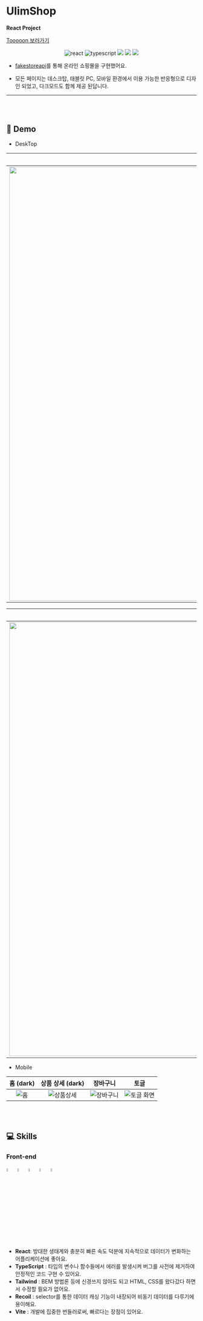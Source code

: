 # UlimShop
**React Project**

[Tooooon 보러가기](https://tooooon.vercel.app/)

<p align="center">
</p>
<p align="center">
  <img src="https://img.shields.io/badge/react-v18.2.0-9cf?logo=react" alt="react" />
  <img src="https://img.shields.io/badge/typescript-v4.9.4-blue?logo=typescript" alt="typescript"/>
   <img src="https://img.shields.io/badge/Vite-v4.0.4-646CFF?style=flat&logo=Vite&logoColor=646CFF" />
  <img src="https://img.shields.io/badge/tailwind-06B6D4?style=flat&logo=tailwind&logoColor=06B6D4" />
  <img src="https://img.shields.io/badge/daysiUI-5A0EF8?style=flat&logo=daysiUI&logoColor=5A0EF8" />

</p>


- [fakestoreapi](https://fakestoreapi.com/products)를 통해 온라인 쇼핑몰을 구현했어요. 

- 모든 페이지는 데스크탑, 태블릿 PC, 모바일 환경에서 이용 가능한 반응형으로 디자인 되었고, 다크모드도 함께 제공 된답니다.


---


</br>
</br>

## 🚀 Demo

- DeskTop


|                   홈 (dark)                |               홈 (dark)                |                   상품 상세                   |
| :----------------------------------------------------------: | :----------------------------------------------------------: | :----------------------------------------------------------: | 
|  <img width="1149" alt="홈" src="https://user-images.githubusercontent.com/70708829/216908361-278659b5-d558-4804-b5bb-9f4aecd415c4.png"> | <img width="1149" alt="홈" src="https://user-images.githubusercontent.com/70708829/216909378-88cbd867-0f65-4c58-b305-0bc402afa38d.png"> | <img width="1149" alt="상품상세" src="https://user-images.githubusercontent.com/70708829/216908572-e4bd4303-4f93-4668-aa4c-4ac652d120c2.png"> | 


|                장바구니                 |                     검색                     |   
| :----------------------------------------------------------: | :----------------------------------------------------------: | 
| <img width="1149" alt="장바구니"  src="https://user-images.githubusercontent.com/70708829/216908723-5bd88168-70ec-4656-9143-5c2ff9d447c7.png"> | <img width="1149" alt="검색 화면" src="https://user-images.githubusercontent.com/70708829/216909059-11d8ff98-53d1-41cd-aee7-083d624d2b8a.png">  |


- Mobile

|                   홈 (dark)               |                   상품 상세 (dark)                  |                장바구니                 |                     토글                     |   
| :----------------------------------------------------------: | :----------------------------------------------------------: | :----------------------------------------------------------: | :----------------------------------------------------------: | 
|  <img alt="홈" src="https://user-images.githubusercontent.com/70708829/216909180-b4ff510e-e479-4b6a-b7f6-a0ca9eeecb78.png"> | <img alt="상품상세" src="https://user-images.githubusercontent.com/70708829/216909890-f68d8258-5c8f-4a68-bcf5-2da2431143c0.png"> |  <img  alt="장바구니" src="https://user-images.githubusercontent.com/70708829/216910004-38a1fc3e-2e54-488b-80b4-0b59bfb68d10.png"> | <img alt="토글 화면" src="https://user-images.githubusercontent.com/70708829/216910072-f12bbc86-3407-4f62-90a4-e8e9c81d5939.png">  |



</br>
</br>


## 💻 Skills

### Front-end

<p>
  <img src="https://user-images.githubusercontent.com/52682603/138834243-fb74d81e-e90d-4c6a-8793-05df588f59ab.png" alt="react" width=5% />
  <img src="https://user-images.githubusercontent.com/52682603/138834262-a7af2293-e398-416d-8dd3-ff5fab8cb80d.png" alt="type_script" width=5% />
  <img src="https://user-images.githubusercontent.com/70708829/216904125-e51e0d92-8ebb-40ce-852e-a81224cb6b1f.svg" alt="tailwind" width=5% />
  <img src="https://recoiljs.org/ko/img/logo.svg" alt="Recoil" height =5% width=5%/>
  <img src="https://user-images.githubusercontent.com/70708829/215027700-21949530-e1fc-4490-a1c3-5555ad958d0b.svg" alt="vite" width=5% />
</p>

- **React**: 방대한 생태계와 충분히 빠른 속도 덕분에 지속적으로 데이터가 변화하는 어플리케이션에 좋아요.
- **TypeScript** : 타입의 변수나 함수들에서 에러를 발생시켜 버그를 사전에 제거하여 안정적인 코드 구현 수 있어요.
- **Tailwind** : BEM 방법론 등에 신경쓰지 않아도 되고 HTML, CSS를 왔다갔다 하면서 수정할 필요가 없어요.
- **Recoil** : selector를 통한 데이터 캐싱 기능이 내장되어 비동기 데이터를 다루기에 용이해요.
- **Vite** : 개발에 집중한 번들러로써, 빠르다는 장점이 있어요.


